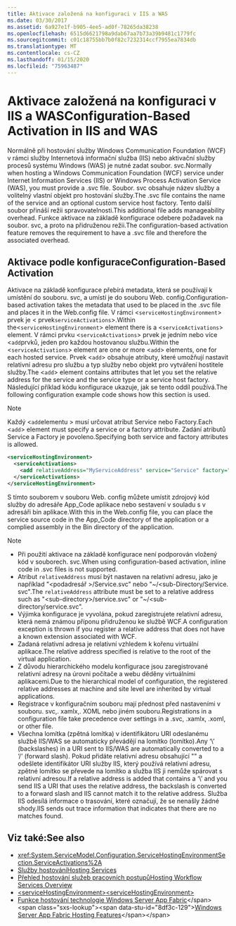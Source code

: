 ```yaml
---
title: Aktivace založená na konfiguraci v IIS a WAS
ms.date: 03/30/2017
ms.assetid: 6a927e1f-b905-4ee5-ad0f-78265da38238
ms.openlocfilehash: 6515d6621798a9dab67aa7b73a39b9481c1779fc
ms.sourcegitcommit: c01c18755bb7b0f82c7232314ccf7955ea7834db
ms.translationtype: MT
ms.contentlocale: cs-CZ
ms.lasthandoff: 01/15/2020
ms.locfileid: "75963487"
---
```

# <a name="configuration-based-activation-in-iis-and-was"></a><span data-ttu-id="8df3c-102">Aktivace založená na konfiguraci v IIS a WAS</span><span class="sxs-lookup"><span data-stu-id="8df3c-102">Configuration-Based Activation in IIS and WAS</span></span>

<span data-ttu-id="8df3c-103">Normálně při hostování služby Windows Communication Foundation (WCF) v rámci služby Internetová informační služba (IIS) nebo aktivační služby procesů systému Windows (WAS) je nutné zadat soubor. svc.</span><span class="sxs-lookup"><span data-stu-id="8df3c-103">Normally when hosting a Windows Communication Foundation (WCF) service under Internet Information Services (IIS) or Windows Process Activation Service (WAS), you must provide a .svc file.</span></span> <span data-ttu-id="8df3c-104">Soubor. svc obsahuje název služby a volitelný vlastní objekt pro hostování služby.</span><span class="sxs-lookup"><span data-stu-id="8df3c-104">The .svc file contains the name of the service and an optional custom service host factory.</span></span> <span data-ttu-id="8df3c-105">Tento další soubor přináší režii spravovatelnosti.</span><span class="sxs-lookup"><span data-stu-id="8df3c-105">This additional file adds manageability overhead.</span></span> <span data-ttu-id="8df3c-106">Funkce aktivace na základě konfigurace odebere požadavek na soubor. svc, a proto na přidruženou režii.</span><span class="sxs-lookup"><span data-stu-id="8df3c-106">The configuration-based activation feature removes the requirement to have a .svc file and therefore the associated overhead.</span></span>

## <a name="configuration-based-activation"></a><span data-ttu-id="8df3c-107">Aktivace podle konfigurace</span><span class="sxs-lookup"><span data-stu-id="8df3c-107">Configuration-Based Activation</span></span>

<span data-ttu-id="8df3c-108">Aktivace na základě konfigurace přebírá metadata, která se používají k umístění do souboru. svc, a umístí je do souboru Web. config.</span><span class="sxs-lookup"><span data-stu-id="8df3c-108">Configuration-based activation takes the metadata that used to be placed in the .svc file and places it in the Web.config file.</span></span> <span data-ttu-id="8df3c-109">V rámci <`serviceHostingEnvironment`> prvek je < prvek`serviceActivations`>.</span><span class="sxs-lookup"><span data-stu-id="8df3c-109">Within the<`serviceHostingEnvironment`> element there is a <`serviceActivations`> element.</span></span> <span data-ttu-id="8df3c-110">V rámci prvku <`serviceActivations`> prvek je jedním nebo více <`add`prvků, jeden pro každou hostovanou službu.</span><span class="sxs-lookup"><span data-stu-id="8df3c-110">Within the <`serviceActivations`> element are one or more <`add`> elements, one for each hosted service.</span></span> <span data-ttu-id="8df3c-111">Prvek <`add`> obsahuje atributy, které umožňují nastavit relativní adresu pro službu a typ služby nebo objekt pro vytváření hostitele služby.</span><span class="sxs-lookup"><span data-stu-id="8df3c-111">The <`add`> element contains attributes that let you set the relative address for the service and the service type or a service host factory.</span></span> <span data-ttu-id="8df3c-112">Následující příklad kódu konfigurace ukazuje, jak se tento oddíl používá.</span><span class="sxs-lookup"><span data-stu-id="8df3c-112">The following configuration example code shows how this section is used.</span></span>

> [!NOTE]
> <span data-ttu-id="8df3c-113">Každý <`add`elementu > musí určovat atribut Service nebo Factory.</span><span class="sxs-lookup"><span data-stu-id="8df3c-113">Each <`add`> element must specify a service or a factory attribute.</span></span> <span data-ttu-id="8df3c-114">Zadání atributů Service a Factory je povoleno.</span><span class="sxs-lookup"><span data-stu-id="8df3c-114">Specifying both service and factory attributes is allowed.</span></span>

```xml
<serviceHostingEnvironment>
  <serviceActivations>
    <add relativeAddress="MyServiceAddress" service="Service" factory="MyServiceHostFactory"/>
  </serviceActivations>
</serviceHostingEnvironment>
```

 <span data-ttu-id="8df3c-115">S tímto souborem v souboru Web. config můžete umístit zdrojový kód služby do adresáře App_Code aplikace nebo sestavení v souladu s v adresáři bin aplikace.</span><span class="sxs-lookup"><span data-stu-id="8df3c-115">With this in the Web.config file, you can place the service source code in the App_Code directory of the application or a complied assembly in the Bin directory of the application.</span></span>

> [!NOTE]
>
> - <span data-ttu-id="8df3c-116">Při použití aktivace na základě konfigurace není podporován vložený kód v souborech. svc.</span><span class="sxs-lookup"><span data-stu-id="8df3c-116">When using configuration-based activation, inline code in .svc files is not supported.</span></span>
> - <span data-ttu-id="8df3c-117">Atribut `relativeAddress` musí být nastaven na relativní adresu, jako je například "\<podadresář >/Service.svc" nebo "~/\<sub-Directory/Service. svc".</span><span class="sxs-lookup"><span data-stu-id="8df3c-117">The `relativeAddress` attribute must be set to a relative address such as "\<sub-directory>/service.svc" or "~/\<sub-directory/service.svc".</span></span>
> - <span data-ttu-id="8df3c-118">Výjimka konfigurace je vyvolána, pokud zaregistrujete relativní adresu, která nemá známou příponu přidruženou ke službě WCF.</span><span class="sxs-lookup"><span data-stu-id="8df3c-118">A configuration exception is thrown if you register a relative address that does not have a known extension associated with WCF.</span></span>
> - <span data-ttu-id="8df3c-119">Zadaná relativní adresa je relativní vzhledem k kořenu virtuální aplikace.</span><span class="sxs-lookup"><span data-stu-id="8df3c-119">The relative address specified is relative to the root of the virtual application.</span></span>
> - <span data-ttu-id="8df3c-120">Z důvodu hierarchického modelu konfigurace jsou zaregistrované relativní adresy na úrovni počítače a webu děděny virtuálními aplikacemi.</span><span class="sxs-lookup"><span data-stu-id="8df3c-120">Due to the hierarchical model of configuration, the registered relative addresses at machine and site level are inherited by virtual applications.</span></span>
> - <span data-ttu-id="8df3c-121">Registrace v konfiguračním souboru mají přednost před nastaveními v souboru. svc,. xamlx,. XOML nebo jiném souboru.</span><span class="sxs-lookup"><span data-stu-id="8df3c-121">Registrations in a configuration file take precedence over settings in a .svc, .xamlx, .xoml, or other file.</span></span>
> - <span data-ttu-id="8df3c-122">Všechna lomítka (zpětná lomítka) v identifikátoru URI odeslanému službě IIS/WAS se automaticky převádějí na lomítko (lomítko).</span><span class="sxs-lookup"><span data-stu-id="8df3c-122">Any ‘\’ (backslashes) in a URI sent to IIS/WAS are automatically converted to a ‘/’ (forward slash).</span></span> <span data-ttu-id="8df3c-123">Pokud přidáte relativní adresu obsahující "\" a odešlete identifikátor URI služby IIS, který používá relativní adresu, zpětné lomítko se převede na lomítko a služba IIS ji nemůže spárovat s relativní adresou.</span><span class="sxs-lookup"><span data-stu-id="8df3c-123">If a relative address is added that contains a ‘\’ and you send IIS a URI that uses the relative address, the backslash is converted to a forward slash and IIS cannot match it to the relative address.</span></span> <span data-ttu-id="8df3c-124">Služba IIS odesílá informace o trasování, které označují, že se nenašly žádné shody.</span><span class="sxs-lookup"><span data-stu-id="8df3c-124">IIS sends out trace information that indicates that there are no matches found.</span></span>

## <a name="see-also"></a><span data-ttu-id="8df3c-125">Viz také:</span><span class="sxs-lookup"><span data-stu-id="8df3c-125">See also</span></span>

- <xref:System.ServiceModel.Configuration.ServiceHostingEnvironmentSection.ServiceActivations%2A>
- [<span data-ttu-id="8df3c-126">Služby hostování</span><span class="sxs-lookup"><span data-stu-id="8df3c-126">Hosting Services</span></span>](../../../../docs/framework/wcf/hosting-services.md)
- [<span data-ttu-id="8df3c-127">Přehled hostování služeb pracovních postupů</span><span class="sxs-lookup"><span data-stu-id="8df3c-127">Hosting Workflow Services Overview</span></span>](../../../../docs/framework/wcf/feature-details/hosting-workflow-services-overview.md)
- [<span data-ttu-id="8df3c-128">\<serviceHostingEnvironment></span><span class="sxs-lookup"><span data-stu-id="8df3c-128">\<serviceHostingEnvironment></span></span>](../../../../docs/framework/configure-apps/file-schema/wcf/servicehostingenvironment.md)
- <span data-ttu-id="8df3c-129">[Funkce hostování technologie Windows Server App Fabric](https://docs.microsoft.com/previous-versions/appfabric/ee677189(v=azure.10))</span><span class="sxs-lookup"><span data-stu-id="8df3c-129">[Windows Server App Fabric Hosting Features](https://docs.microsoft.com/previous-versions/appfabric/ee677189(v=azure.10))</span></span>
